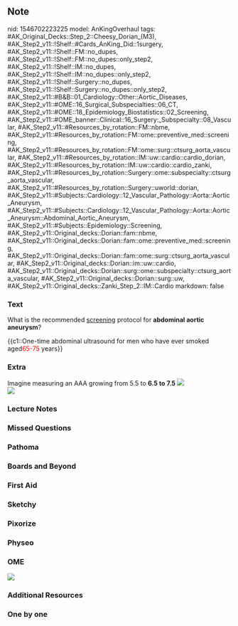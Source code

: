 ## Note
nid: 1546702223225
model: AnKingOverhaul
tags: #AK_Original_Decks::Step_2::Cheesy_Dorian_(M3), #AK_Step2_v11::!Shelf::#Cards_AnKing_Did::1surgery, #AK_Step2_v11::!Shelf::FM::no_dupes, #AK_Step2_v11::!Shelf::FM::no_dupes::only_step2, #AK_Step2_v11::!Shelf::IM::no_dupes, #AK_Step2_v11::!Shelf::IM::no_dupes::only_step2, #AK_Step2_v11::!Shelf::Surgery::no_dupes, #AK_Step2_v11::!Shelf::Surgery::no_dupes::only_step2, #AK_Step2_v11::#B&B::01_Cardiology::Other::Aortic_Diseases, #AK_Step2_v11::#OME::16_Surgical_Subspecialties::06_CT, #AK_Step2_v11::#OME::18_Epidemiology_Biostatistics::02_Screening, #AK_Step2_v11::#OME_banner::Clinical::16_Surgery:_Subspecialty::08_Vascular, #AK_Step2_v11::#Resources_by_rotation::FM::nbme, #AK_Step2_v11::#Resources_by_rotation::FM::ome::preventive_med::screening, #AK_Step2_v11::#Resources_by_rotation::FM::ome::surg::ctsurg_aorta_vascular, #AK_Step2_v11::#Resources_by_rotation::IM::uw::cardio::cardio_dorian, #AK_Step2_v11::#Resources_by_rotation::IM::uw::cardio::cardio_zanki, #AK_Step2_v11::#Resources_by_rotation::Surgery::ome::subspecialty::ctsurg_aorta_vascular, #AK_Step2_v11::#Resources_by_rotation::Surgery::uworld::dorian, #AK_Step2_v11::#Subjects::Cardiology::12_Vascular_Pathology::Aorta::Aortic_Aneurysm, #AK_Step2_v11::#Subjects::Cardiology::12_Vascular_Pathology::Aorta::Aortic_Aneurysm::Abdominal_Aortic_Aneurysm, #AK_Step2_v11::#Subjects::Epidemiology::Screening, #AK_Step2_v11::Original_decks::Dorian::fam::nbme, #AK_Step2_v11::Original_decks::Dorian::fam::ome::preventive_med::screening, #AK_Step2_v11::Original_decks::Dorian::fam::ome::surg::ctsurg_aorta_vascular, #AK_Step2_v11::Original_decks::Dorian::im::uw::cardio, #AK_Step2_v11::Original_decks::Dorian::surg::ome::subspecialty::ctsurg_aorta_vascular, #AK_Step2_v11::Original_decks::Dorian::surg::uw, #AK_Step2_v11::Original_decks::Zanki_Step_2::IM::Cardio
markdown: false

### Text
What is the recommended <u>screening</u> protocol for <b>abdominal
aortic aneurysm</b>?
<div>
  {{c1::One-time abdominal ultrasound for men who have ever smoked
  aged<font color="#FF0000" style="">65</font><font color="#FF0000"
  style="">-75</font> years}}
</div>

### Extra
<div style="font-weight: bold;"></div>
<div>
  Imagine measuring an AAA growing from 5.5 to <b>6.5 to 7.5</b>
  <u><img src="paste-6220684602638337.jpg"></u>
</div>
<div><img src=
"paste-1f239a66dbf253290935d4d82211e73324166ae1.jpg"></div>

### Lecture Notes


### Missed Questions


### Pathoma


### Boards and Beyond


### First Aid


### Sketchy


### Pixorize


### Physeo


### OME
<div class="ome-widget">
  <a href=
  "https://onlinemeded.org/spa/surgery-subspecialty/vascular/acquire?ref=anki">
  <img src="_OME_AnkiFlashcards_Lesson_1.png"></a>
</div>

### Additional Resources


### One by one


